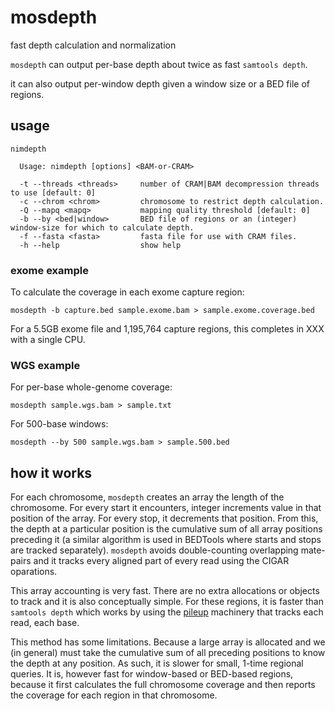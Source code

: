 # mosdepth

fast depth calculation and normalization

`mosdepth` can output per-base depth about twice as fast `samtools depth`.

it can also output per-window depth given a window size or a BED file of regions.

## usage

```
nimdepth

  Usage: nimdepth [options] <BAM-or-CRAM>

  -t --threads <threads>     number of CRAM|BAM decompression threads to use [default: 0]
  -c --chrom <chrom>         chromosome to restrict depth calculation.
  -Q --mapq <mapq>           mapping quality threshold [default: 0]
  -b --by <bed|window>       BED file of regions or an (integer) window-size for which to calculate depth.
  -f --fasta <fasta>         fasta file for use with CRAM files.
  -h --help                  show help
```

### exome example

To calculate the coverage in each exome capture region:
```
mosdepth -b capture.bed sample.exome.bam > sample.exome.coverage.bed
```
For a 5.5GB exome file and 1,195,764 capture regions, this completes
in XXX with a single CPU.

### WGS example

For per-base whole-genome coverage:

```
mosdepth sample.wgs.bam > sample.txt
```

For 500-base windows:

```
mosdepth --by 500 sample.wgs.bam > sample.500.bed
```

## how it works

For each chromosome, `mosdepth` creates an array the length of the chromosome. For every
start it encounters, integer increments value in that position of the array. For every
stop, it decrements that position. From this, the depth at a particular position is the
cumulative sum of all array positions preceding it (a similar algorithm is used in BEDTools
where starts and stops are tracked separately). `mosdepth` avoids double-counting
overlapping mate-pairs and it tracks every aligned part of every read using the CIGAR
oparations.

This array accounting is very fast. There are no extra allocations or objects to track and
it is also conceptually simple. For these regions, it is faster than `samtools depth` which
works by using the [pileup](http://samtools.sourceforge.net/pileup.shtml) machinery that
tracks each read, each base. 

This method has some limitations. Because a large array is allocated and we (in general)
must take the cumulative sum of all preceding positions to know the depth at any position.
As such, it is slower for small, 1-time regional queries. It is, however fast for window-based
or BED-based regions, because it first calculates the full chromosome coverage and then
reports the coverage for each region in that chromosome.
